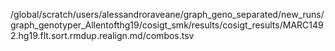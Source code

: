 /global/scratch/users/alessandroraveane/graph_geno_separated/new_runs/graph_genotyper_Allentofthg19/cosigt_smk/results/cosigt_results/MARC1492.hg19.flt.sort.rmdup.realign.md/combos.tsv